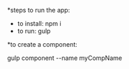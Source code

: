 *steps to run the app:

- to install: npm i
- to run: gulp

*to create a component:

gulp component --name myCompName

